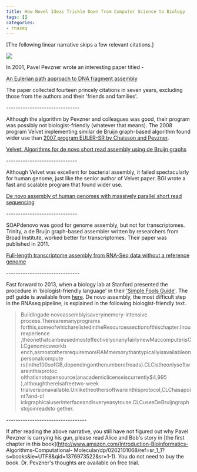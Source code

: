 ```yaml
---
title: How Novel Ideas Trickle Down from Computer Science to Biology
tags: []
categories:
- rnaseq
---
```

[The following linear narrative skips a few relevant citations.]
<!--more-->

![](http://cseweb.ucsd.edu/~ppevzner/images/pavel.jpg)

In 2001, Pavel Pevzner wrote an interesting paper titled -

[An Eulerian path approach to DNA fragment
assembly](http://www.pnas.org/content/98/17/9748.full)

The paper collected fourteen princely citations in seven years, excluding
those from the authors and their 'friends and families'.

\-------------------------------

Although the algorithm by Pevzner and colleagues was good, their program was
possibly not biologist-friendly (whatever that means). The 2008 program Velvet
implementing similar de Bruijn graph-based algorithm found wider use than
[2007 program EULER-SR by Chaisson and
Pevzner](http://genome.cshlp.org/content/18/2/324.full).

[Velvet: Algorithms for de novo short read assembly using de Bruijn
graphs](http://genome.cshlp.org/content/18/5/821.abstract)

\------------------------------

Although Velvet was excellent for bacterial assembly, it failed spectacularly
for human genome, just like the senior author of Velvet paper. BGI wrote a
fast and scalable program that found wider use.

[De novo assembly of human genomes with massively parallel short read
sequencing](http://genome.cshlp.org/content/20/2/265.long)

\------------------------------

SOAPdenovo was good for genome assembly, but not for transcriptomes. Trinity,
a de Bruijn graph-based assembler written by researchers from Broad Institute,
worked better for transcriptomes. Their paper was published in 2011.

[Full-length transcriptome assembly from RNA-Seq data without a reference
genome](http://www.nature.com/nbt/journal/v29/n7/abs/nbt.1883.html)

\-------------------------------

Fast forward to 2013, when a biology lab at Stanford presented the procedure
in 'biologist-friendly language' in their ['Simple Fools
Guide'](http://sfg.stanford.edu/). The pdf guide is available from
[here](http://sfg.stanford.edu/SFG.pdf). De novo assembly, the most difficult
step in the RNAseq pipeline, is explained in the following biologist-friendly
text.

> Buildingade novoassemblyisaverymemory-intensive process.Therearemanyprograms
forthis,someofwhicharelistedintheResourcessectionofthischapter.Inourexperience
,theonethatcanbeusedmosteffectivelyonanyfairlynewMaccomputerisCLCgenomicsworkb
ench,asmostothersrequiremoreRAMmemorythantypicallyisavailableonpersonalcompute
rs(inthe100sofGB,dependingonthenumberofreads).CLCistheonlysoftwareinthisprotoc
olthatisnotopensource(anacademiclicenseiscurrently$4,995
),althoughthereisafreetwo-week
trialversionavailable.Unliketheothersoftwareinthisprotocol,CLChasapoint?and-cl
ickgraphicaluserinterfaceandisveryeasytouse.CLCusesDeBruijngraphstojoinreadsto
gether.

\----------------------------------

If after reading the above narrative, you still have not figured out why Pavel
Pevzner is carrying his gun, please read Alice and Bob's story in [the first
chapter in this book](http://www.amazon.com/Introduction-Bioinformatics-
Algorithms-Computational-
Molecular/dp/0262101068/ref=sr_1_1?s=books&ie=UTF8&qid=1376973522&sr=1-1). You
do not need to buy the book. Dr. Pevzner's thoughts are available on free
trial.


